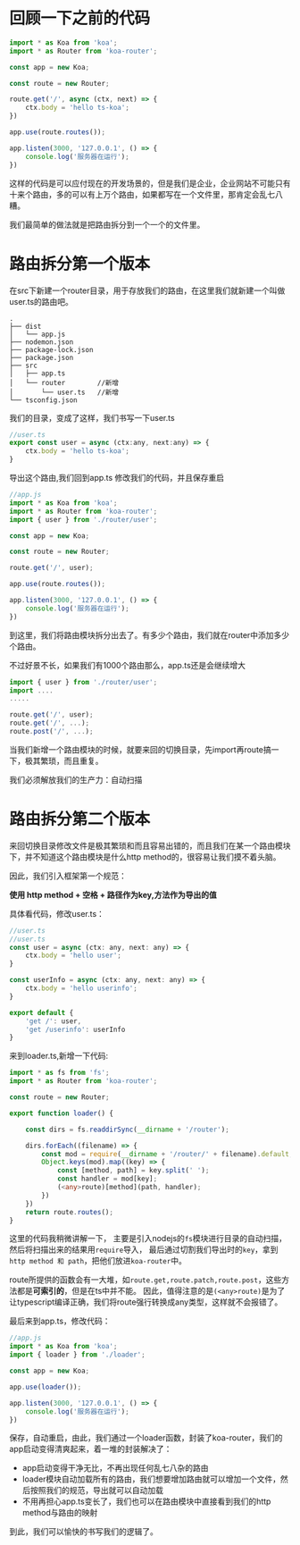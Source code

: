 回顾一下之前的代码
===========

```typescript
import * as Koa from 'koa';
import * as Router from 'koa-router';

const app = new Koa;

const route = new Router;

route.get('/', async (ctx, next) => {
    ctx.body = 'hello ts-koa';
})

app.use(route.routes());

app.listen(3000, '127.0.0.1', () => {
    console.log('服务器在运行');
})
```
这样的代码是可以应付现在的开发场景的，但是我们是企业，企业网站不可能只有十来个路由，多的可以有上万个路由，如果都写在一个文件里，那肯定会乱七八糟。

我们最简单的做法就是把路由拆分到一个一个的文件里。

路由拆分第一个版本
===========
在src下新建一个router目录，用于存放我们的路由，在这里我们就新建一个叫做user.ts的路由吧。
```
.
├── dist
│   └── app.js
├── nodemon.json
├── package-lock.json
├── package.json
├── src
│   ├── app.ts
│   └── router        //新增
│       └── user.ts   //新增
└── tsconfig.json
```

我们的目录，变成了这样，我们书写一下user.ts

```js
//user.ts
export const user = async (ctx:any, next:any) => {
    ctx.body = 'hello ts-koa';
}
```

导出这个路由,我们回到app.ts
修改我们的代码，并且保存重启
```js
//app.js
import * as Koa from 'koa';
import * as Router from 'koa-router';
import { user } from './router/user';

const app = new Koa;

const route = new Router;

route.get('/', user);

app.use(route.routes());

app.listen(3000, '127.0.0.1', () => {
    console.log('服务器在运行');
})
```

到这里，我们将路由模块拆分出去了。有多少个路由，我们就在router中添加多少个路由。

不过好景不长，如果我们有1000个路由那么，app.ts还是会继续增大

```js 
import { user } from './router/user';
import ....
.....

route.get('/', user);
route.get('/', ...);
route.post('/', ...);

```
当我们新增一个路由模块的时候，就要来回的切换目录，先import再route搞一下，极其繁琐，而且重复。

我们必须解放我们的生产力：自动扫描

路由拆分第二个版本
===========

来回切换目录修改文件是极其繁琐和而且容易出错的，而且我们在某一个路由模块下，并不知道这个路由模块是什么http method的，很容易让我们摸不着头脑。

因此，我们引入框架第一个规范：

**使用 http method + 空格 + 路径作为key,方法作为导出的值**

具体看代码，修改user.ts：
```js
//user.ts
//user.ts
const user = async (ctx: any, next: any) => {
    ctx.body = 'hello user';
}

const userInfo = async (ctx: any, next: any) => {
    ctx.body = 'hello userinfo';
}

export default {
    'get /': user,
    'get /userinfo': userInfo
}
```

来到loader.ts,新增一下代码:
```ts
import * as fs from 'fs';
import * as Router from 'koa-router';

const route = new Router;

export function loader() {

    const dirs = fs.readdirSync(__dirname + '/router');

    dirs.forEach((filename) => {
        const mod = require(__dirname + '/router/' + filename).default;
        Object.keys(mod).map((key) => {
            const [method, path] = key.split(' ');
            const handler = mod[key];
            (<any>route)[method](path, handler);
        })
    })
    return route.routes();
}
```
这里的代码我稍微讲解一下，
主要是引入nodejs的``fs``模块进行目录的自动扫描，然后将扫描出来的结果用``require``导入，
最后通过切割我们导出时的``key``，拿到``http method 和 path``，把他们放进``koa-router``中。

route所提供的函数会有一大堆，如``route.get,route.patch,route.post``，这些方法都是**可索引的**，但是在ts中并不能。
因此，值得注意的是```(<any>route)```是为了让typescript编译正确，我们将route强行转换成any类型，这样就不会报错了。




最后来到app.ts，修改代码：
```ts
//app.js
import * as Koa from 'koa';
import { loader } from './loader';

const app = new Koa;

app.use(loader());

app.listen(3000, '127.0.0.1', () => {
    console.log('服务器在运行');
})

```

保存，自动重启，由此，我们通过一个loader函数，封装了koa-router，我们的app启动变得清爽起来，着一堆的封装解决了：

- app启动变得干净无比，不再出现任何乱七八杂的路由
- loader模块自动加载所有的路由，我们想要增加路由就可以增加一个文件，然后按照我们的规范，导出就可以自动加载
- 不用再担心app.ts变长了，我们也可以在路由模块中直接看到我们的http method与路由的映射


到此，我们可以愉快的书写我们的逻辑了。

